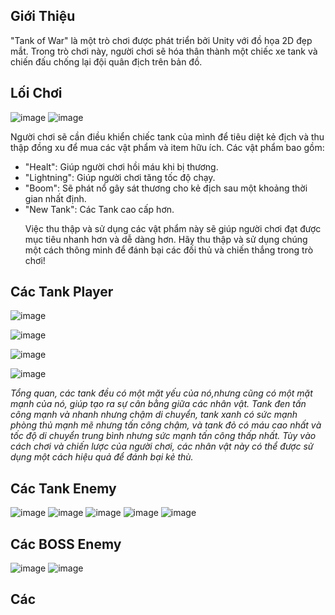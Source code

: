## Giới Thiệu
"Tank of War" là một trò chơi được phát triển bởi Unity với đồ họa 2D đẹp mắt. Trong trò chơi này, người chơi sẽ hóa thân thành một chiếc xe tank và chiến đấu chống lại đội quân địch trên bản đồ.
## Lối Chơi
![image](https://github.com/IAmMinhKhoa/Tank-Game-Unity/assets/88275892/9f774398-fd27-43fb-b7dd-76569bb1fb88)
![image](https://github.com/IAmMinhKhoa/Tank-Game-Unity/assets/88275892/23ec81d5-e418-488c-8307-dafea73ea334)


Người chơi sẽ cần điều khiển chiếc tank của mình để tiêu diệt kẻ địch và thu thập đồng xu để mua các vật phẩm và item hữu ích. Các vật phẩm bao gồm: <p>

- "Healt": Giúp người chơi hồi máu khi bị thương.
- "Lightning": Giúp người chơi tăng tốc độ chạy.
- "Boom": Sẽ phát nổ gây sát thương cho kẻ địch sau một khoảng thời gian nhất định.
- "New Tank": Các Tank cao cấp hơn.<p>
Việc thu thập và sử dụng các vật phẩm này sẽ giúp người chơi đạt được mục tiêu nhanh hơn và dễ dàng hơn. Hãy thu thập và sử dụng chúng một cách thông minh để đánh bại các đối thủ và chiến thắng trong trò chơi!<p>
## Các Tank Player
![image](https://github.com/IAmMinhKhoa/Tank-Game-Unity/assets/88275892/6d9b1b72-6b29-4c5c-b91c-fc595d065e2e)

![image](https://github.com/IAmMinhKhoa/Tank-Game-Unity/assets/88275892/4763f6b7-309a-4d47-b210-81ca8eda1b26)

![image](https://github.com/IAmMinhKhoa/Tank-Game-Unity/assets/88275892/0eace818-6511-4cb3-9890-3ce10e636fb0)

![image](https://github.com/IAmMinhKhoa/Tank-Game-Unity/assets/88275892/b0515e7e-3a3e-4532-bed5-f63e3eb06c5a)

*Tổng quan, các tank đều có một mặt yếu của nó,nhưng cũng có một mặt mạnh của nó, giúp tạo ra sự cân bằng giữa các nhân vật. Tank đen tấn công mạnh và nhanh nhưng chậm di chuyển, tank xanh có sức mạnh phòng thủ mạnh mẽ nhưng tấn công chậm, và tank đỏ có máu cao nhất và tốc độ di chuyển trung bình nhưng sức mạnh tấn công thấp nhất. Tùy vào cách chơi và chiến lược của người chơi, các nhân vật này có thể được sử dụng một cách hiệu quả để đánh bại kẻ thù.* <p>
## Các Tank Enemy
![image](https://github.com/IAmMinhKhoa/Tank-Game-Unity/assets/88275892/903e81b7-fba7-4dc2-b153-99fa21d05a25)
![image](https://github.com/IAmMinhKhoa/Tank-Game-Unity/assets/88275892/9ab39164-9d01-4693-a8b5-5a5a9fbc9069)
![image](https://github.com/IAmMinhKhoa/Tank-Game-Unity/assets/88275892/29d9d374-3267-4155-bbd4-ce82c9834f40)
![image](https://github.com/IAmMinhKhoa/Tank-Game-Unity/assets/88275892/7b8913bd-812a-44ec-88fd-b0dabdab3d15)
![image](https://github.com/IAmMinhKhoa/Tank-Game-Unity/assets/88275892/6c934827-9876-4499-8f86-848253007d9d)
## Các BOSS Enemy
![image](https://github.com/IAmMinhKhoa/Tank-Game-Unity/assets/88275892/1d2762e7-a4ff-43e8-bbb6-7ddda78b82ac)
![image](https://github.com/IAmMinhKhoa/Tank-Game-Unity/assets/88275892/20dae7a0-6ada-4ed1-a1e0-19467e1aa54e)
## Các
